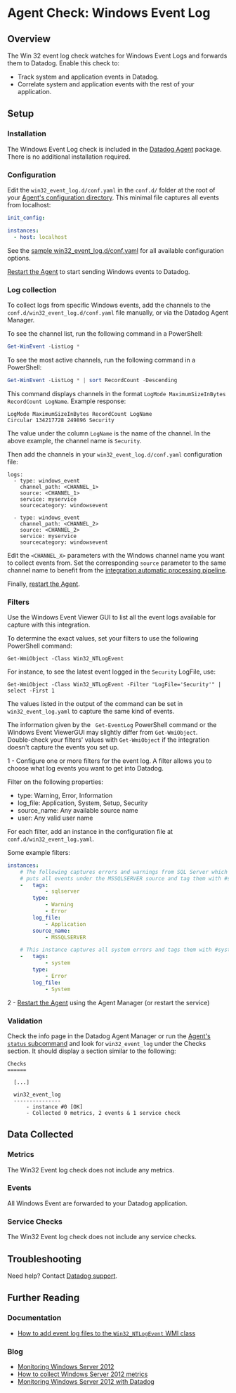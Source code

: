 # Agent Check: Windows Event Log

## Overview

The Win 32 event log check watches for Windows Event Logs and forwards them to Datadog. Enable this check to:

- Track system and application events in Datadog.
- Correlate system and application events with the rest of your application.

## Setup
### Installation

The Windows Event Log check is included in the [Datadog Agent][1] package. There is no additional installation required.

### Configuration

Edit the `win32_event_log.d/conf.yaml` in the `conf.d/` folder at the root of your [Agent's configuration directory][2]. This minimal file captures all events from localhost:

```yaml
init_config:

instances:
  - host: localhost
```

See the [sample win32_event_log.d/conf.yaml][3] for all available configuration options.

[Restart the Agent][4] to start sending Windows events to Datadog.

### Log collection

To collect logs from specific Windows events, add the channels to the `conf.d/win32_event_log.d/conf.yaml` file manually, or via the Datadog Agent Manager. 

To see the channel list, run the following command in a PowerShell:

```powershell
Get-WinEvent -ListLog *
```

To see the most active channels, run the following command in a PowerShell:

```powershell
Get-WinEvent -ListLog * | sort RecordCount -Descending
```

This command displays channels in the format `LogMode MaximumSizeInBytes RecordCount LogName`. Example response:

```
LogMode MaximumSizeInBytes RecordCount LogName
Circular 134217728 249896 Security
```

The value under the column `LogName` is the name of the channel. In the above example, the channel name is `Security`.

Then add the channels in your `win32_event_log.d/conf.yaml` configuration file:

```
logs:
  - type: windows_event
    channel_path: <CHANNEL_1>
    source: <CHANNEL_1>
    service: myservice
    sourcecategory: windowsevent

  - type: windows_event
    channel_path: <CHANNEL_2>
    source: <CHANNEL_2>
    service: myservice
    sourcecategory: windowsevent
```

Edit the `<CHANNEL_X>` parameters with the Windows channel name you want to collect events from. 
Set the corresponding `source` parameter to the same channel name to benefit from the [integration automatic processing pipeline][5].

Finally, [restart the Agent][4].


### Filters
Use the Windows Event Viewer GUI to list all the event logs available for capture with this integration.

To determine the exact values, set your filters to use the following PowerShell command:

```
Get-WmiObject -Class Win32_NTLogEvent
```

For instance, to see the latest event logged in the `Security` LogFile, use:

```
Get-WmiObject -Class Win32_NTLogEvent -Filter "LogFile='Security'" | select -First 1
```

The values listed in the output of the command can be set in `win32_event_log.yaml` to capture the same kind of events.

<div class="alert alert-info">
The information given by the  <code> Get-EventLog</code> PowerShell command or the Windows Event ViewerGUI may slightly differ from <code>Get-WmiObject</code>.<br>
Double-check your filters' values with <code>Get-WmiObject</code> if the integration doesn't capture the events you set up.
</div>

1 - Configure one or more filters for the event log. A filter allows you to choose what log events you want to get into Datadog.

Filter on the following properties:

* type: Warning, Error, Information
* log_file: Application, System, Setup, Security
* source_name: Any available source name
* user: Any valid user name

For each filter, add an instance in the configuration file at `conf.d/win32_event_log.yaml`.

Some example filters:

```yaml
instances:
    # The following captures errors and warnings from SQL Server which
    # puts all events under the MSSQLSERVER source and tag them with #sqlserver.
    -   tags:
            - sqlserver
        type:
            - Warning
            - Error
        log_file:
            - Application
        source_name:
            - MSSQLSERVER

    # This instance captures all system errors and tags them with #system.
    -   tags:
            - system
        type:
            - Error
        log_file:
            - System
```

2 - [Restart the Agent][4] using the Agent Manager (or restart the service)

### Validation

Check the info page in the Datadog Agent Manager or run the [Agent's `status` subcommand][6] and look for `win32_event_log` under the Checks section. It should display a section similar to the following:

```shell
Checks
======

  [...]

  win32_event_log
  ---------------
      - instance #0 [OK]
      - Collected 0 metrics, 2 events & 1 service check
```

## Data Collected
### Metrics
The Win32 Event log check does not include any metrics.

### Events
All Windows Event are forwarded to your Datadog application.

### Service Checks
The Win32 Event log check does not include any service checks.

## Troubleshooting

Need help? Contact [Datadog support][7].

## Further Reading
### Documentation

* [How to add event log files to the `Win32_NTLogEvent` WMI class][8]

### Blog

* [Monitoring Windows Server 2012][9]
* [How to collect Windows Server 2012 metrics][10]
* [Monitoring Windows Server 2012 with Datadog][11]


[1]: https://app.datadoghq.com/account/settings#agent/windows
[2]: https://docs.datadoghq.com/agent/faq/agent-configuration-files/#agent-configuration-directory
[3]: https://github.com/DataDog/integrations-core/blob/master/win32_event_log/datadog_checks/win32_event_log/data/conf.yaml.example
[4]: https://docs.datadoghq.com/agent/faq/agent-commands/#start-stop-restart-the-agent
[5]: https://docs.datadoghq.com/logs/processing/pipelines/#integration-pipelines
[6]: https://docs.datadoghq.com/agent/faq/agent-commands/#agent-status-and-information
[7]: https://docs.datadoghq.com/help
[8]: https://docs.datadoghq.com/integrations/faq/how-to-add-event-log-files-to-the-win32-ntlogevent-wmi-class
[9]: https://www.datadoghq.com/blog/monitoring-windows-server-2012
[10]: https://www.datadoghq.com/blog/collect-windows-server-2012-metrics
[11]: https://www.datadoghq.com/blog/windows-server-monitoring
